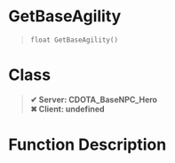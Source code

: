 # GetBaseAgility
> `float GetBaseAgility()`
# Class
> __✔ Server: CDOTA_BaseNPC_Hero__  
> __✖ Client: undefined__  
# Function Description

